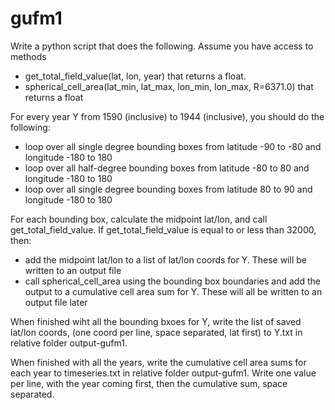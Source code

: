 # gufm1

Write a python script that does the following. Assume you have access to methods
- get_total_field_value(lat, lon, year) that returns a float.
- spherical_cell_area(lat_min, lat_max, lon_min, lon_max, R=6371.0) that returns a float

For every year Y from 1590 (inclusive) to 1944 (inclusive), you should do the following:
- loop over all single degree bounding boxes from latitude -90 to -80 and longitude -180 to 180
- loop over all half-degree bounding boxes from latitude -80 to 80 and longitude -180 to 180
- loop over all single degree bounding boxes from latitude 80 to 90 and longitude -180 to 180

For each bounding box, calculate the midpoint lat/lon, and call get_total_field_value. If get_total_field_value is equal to or less than 32000, then:
- add the midpoint lat/lon to a list of lat/lon coords for Y. These will be written to an output file
- call spherical_cell_area using the bounding box boundaries and add the output to a cumulative cell area sum for Y. These will all be written to an output file later

When finished wiht all the bounding bxoes for Y, write the list of saved lat/lon coords, (one coord per line, space separated, lat first) to Y.txt in relative folder output-gufm1.

When finished with all the years, write the cumulative cell area sums for each year to timeseries.txt in relative folder output-gufm1. Write one value per line, with the year coming first, then the cumulative sum, space separated.
